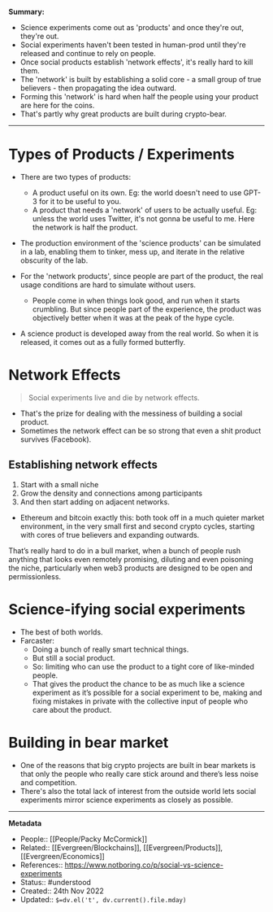 **Summary:**
- Science experiments come out as 'products' and once they're out, they're out.
- Social experiments haven't been tested in human-prod until they're released and continue to rely on people.
- Once social products establish 'network effects', it's really hard to kill them.
- The 'network' is built by establishing a solid core - a small group of true believers - then propagating the idea outward.
- Forming this 'network' is hard when half the people using your product are here for the coins.
- That's partly why great products are built during crypto-bear.
---
# Types of Products / Experiments
- There are two types of products: 
	- A product useful on its own. Eg: the world doesn't need to use GPT-3 for it to be useful to you.
	- A product that needs a 'network' of users to be actually useful. Eg: unless the world uses Twitter, it's not gonna be useful to me. Here the network is half the product.

- The production environment of the 'science products' can be simulated in a lab, enabling them to tinker, mess up, and iterate in the relative obscurity of the lab.
- For the 'network products', since people are part of the product, the real usage conditions are hard to simulate without users.
	- People come in when things look good, and run when it starts crumbling. But since people part of the experience, the product was objectively better when it was at the peak of the hype cycle.

- A science product is developed away from the real world. So when it is released, it comes out as a fully formed butterfly.

# Network Effects
> Social experiments live and die by network effects.

- That's the prize for dealing with the messiness of building a social product.
- Sometimes the network effect can be so strong that even a shit product survives (Facebook).

## Establishing network effects
1. Start with a small niche
2. Grow the density and connections among participants
3. And then start adding on adjacent networks.

- Ethereum and bitcoin exactly this: both took off in a much quieter market environment, in the very small first and second crypto cycles, starting with cores of true believers and expanding outwards.

That’s really hard to do in a bull market, when a bunch of people rush anything that looks even remotely promising, diluting and even poisoning the niche, particularly when web3 products are designed to be open and permissionless.

# Science-ifying social experiments
- The best of both worlds.
- Farcaster:
	- Doing a bunch of really smart technical things.
	- But still a social product.
	- So: limiting who can use the product to a tight core of like-minded people.
	- That gives the product the chance to be as much like a science experiment as it’s possible for a social experiment to be, making and fixing mistakes in private with the collective input of people who care about the product.

# Building in bear market
- One of the reasons that big crypto projects are built in bear markets is that only the people who really care stick around and there’s less noise and competition.
- There's also the total lack of interest from the outside world lets social experiments mirror science experiments as closely as possible.

---
**Metadata**
- People:: [[People/Packy McCormick]]
- Related:: [[Evergreen/Blockchains]], [[Evergreen/Products]], [[Evergreen/Economics]]
- References:: https://www.notboring.co/p/social-vs-science-experiments
- Status:: #understood 
- Created:: 24th Nov 2022
- Updated:: `$=dv.el('t', dv.current().file.mday)`